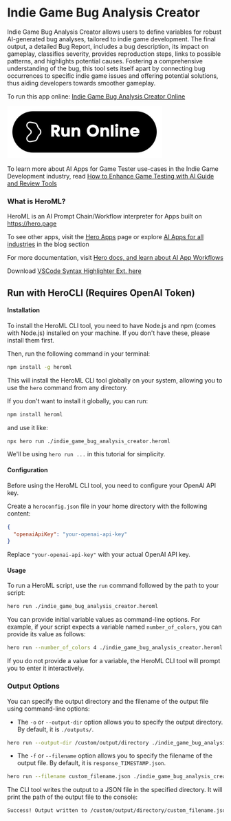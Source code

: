 # Indie Game Bug Analysis Creator

Indie Game Bug Analysis Creator allows users to define variables for robust AI-generated bug analyses, tailored to indie game development. The final output, a detailed Bug Report, includes a bug description, its impact on gameplay, classifies severity, provides reproduction steps, links to possible patterns, and highlights potential causes. Fostering a comprehensive understanding of the bug, this tool sets itself apart by connecting bug occurrences to specific indie game issues and offering potential solutions, thus aiding developers towards smoother gameplay.

To run this app online: [Indie Game Bug Analysis Creator Online](https://hero.page/app/indie-game-bug-analysis-creator-ai-powered-indie-game-bug-solver/cqWmnst4U15vJ6i5uL3D)

[![Run Indie Game Bug Analysis Creator Online](/assets/run.svg)](https://hero.page/app/indie-game-bug-analysis-creator-ai-powered-indie-game-bug-solver/cqWmnst4U15vJ6i5uL3D)

To learn more about AI Apps for Game Tester use-cases in the Indie Game Development industry, read [How to Enhance Game Testing with AI Guide and Review Tools](https://hero.page/blog/ai/indie-game-development/how-to-enhance-game-testing-with-ai-guide-and-review-tools/170995)

### What is HeroML?
HeroML is an AI Prompt Chain/Workflow interpreter for Apps built on https://hero.page 

To see other apps, visit the [Hero Apps](https://hero.page/apps) page or explore [AI Apps for all industries](https://hero.page/blog) in the blog section

For more documentation, visit [Hero docs, and learn about AI App Workflows](https://hero.page/tutorials/introduction-to-heroml)

Download [VSCode Syntax Highlighter Ext. here](https://marketplace.visualstudio.com/items?itemName=hero-page.heroml)

## Run with HeroCLI (Requires OpenAI Token)

#### Installation

To install the HeroML CLI tool, you need to have Node.js and npm (comes with Node.js) installed on your machine. If you don't have these, please install them first. 

Then, run the following command in your terminal:

```bash
npm install -g heroml
```

This will install the HeroML CLI tool globally on your system, allowing you to use the `hero` command from any directory.

If you don't want to install it globally, you can run:

```bash
npm install heroml
```

and use it like:

```bash
npx hero run ./indie_game_bug_analysis_creator.heroml
```

We'll be using `hero run ...` in this tutorial for simplicity.

#### Configuration

Before using the HeroML CLI tool, you need to configure your OpenAI API key. 

Create a `heroconfig.json` file in your home directory with the following content:

```json
{
  "openaiApiKey": "your-openai-api-key"
}
```

Replace `"your-openai-api-key"` with your actual OpenAI API key.

#### Usage

To run a HeroML script, use the `run` command followed by the path to your script:

```bash
hero run ./indie_game_bug_analysis_creator.heroml
```

You can provide initial variable values as command-line options. For example, if your script expects a variable named `number_of_colors`, you can provide its value as follows:

```bash
hero run --number_of_colors 4 ./indie_game_bug_analysis_creator.heroml
```

If you do not provide a value for a variable, the HeroML CLI tool will prompt you to enter it interactively.

### Output Options

You can specify the output directory and the filename of the output file using command-line options:

- The `-o` or `--output-dir` option allows you to specify the output directory. By default, it is `./outputs/`.

```bash
hero run --output-dir /custom/output/directory ./indie_game_bug_analysis_creator.heroml
```

- The `-f` or `--filename` option allows you to specify the filename of the output file. By default, it is `response_TIMESTAMP.json`.

```bash
hero run --filename custom_filename.json ./indie_game_bug_analysis_creator.heroml
```

The CLI tool writes the output to a JSON file in the specified directory. It will print the path of the output file to the console:

```bash
Success! Output written to /custom/output/directory/custom_filename.json
```

